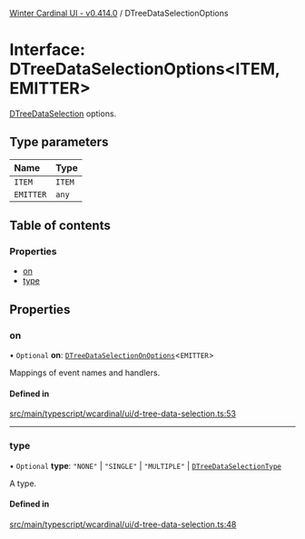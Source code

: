 [Winter Cardinal UI - v0.414.0](../index.md) / DTreeDataSelectionOptions

# Interface: DTreeDataSelectionOptions\<ITEM, EMITTER\>

[DTreeDataSelection](DTreeDataSelection.md) options.

## Type parameters

| Name | Type |
| :------ | :------ |
| `ITEM` | `ITEM` |
| `EMITTER` | `any` |

## Table of contents

### Properties

- [on](DTreeDataSelectionOptions.md#on)
- [type](DTreeDataSelectionOptions.md#type)

## Properties

### on

• `Optional` **on**: [`DTreeDataSelectionOnOptions`](DTreeDataSelectionOnOptions.md)\<`EMITTER`\>

Mappings of event names and handlers.

#### Defined in

[src/main/typescript/wcardinal/ui/d-tree-data-selection.ts:53](https://github.com/winter-cardinal/winter-cardinal-ui/blob/v0.414.0/src/main/typescript/wcardinal/ui/d-tree-data-selection.ts#L53)

___

### type

• `Optional` **type**: ``"NONE"`` \| ``"SINGLE"`` \| ``"MULTIPLE"`` \| [`DTreeDataSelectionType`](../index.md#dtreedataselectiontype)

A type.

#### Defined in

[src/main/typescript/wcardinal/ui/d-tree-data-selection.ts:48](https://github.com/winter-cardinal/winter-cardinal-ui/blob/v0.414.0/src/main/typescript/wcardinal/ui/d-tree-data-selection.ts#L48)

